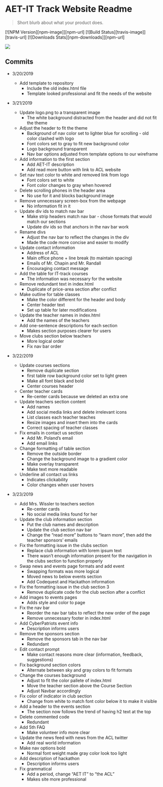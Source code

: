 # AET-IT Track Website Readme
> Short blurb about what your product does.

[![NPM Version][npm-image]][npm-url]
[![Build Status][travis-image]][travis-url]
[![Downloads Stats][npm-downloads]][npm-url]

![](header.png)


## Commits

* 3/20/2019
    * Add template to repository
      * Include the old index.html file
      * Template looked professional and fit the needs of the website

* 3/21/2019
    * Update logo.png to a transparent image
      * The white background distracted from the header and did not fit the theme
    * Adjust the header to fit the theme
      * Background of nav color set to lighter blue for scrolling - old color clashed with logo
      * Font colors set to gray to fit new background color
      * Logo background transparent
      * Nav bar options adjusted from template options to our wireframe
    * Add information to the first section
      * Add AET-IT description
      * Add read more button with link to ACL website
    * Set nav text color to white and removed link from logo
      * Font colors set to white
      * Font color changes to gray when hovered
    * Delete scrolling phones in the header area
      * No use for it and blocks background image
    * Remove unnecessary screen-box from the webpage
      * No information fit in it
    * Update div ids to match nav bar
      * Make strip headers match nav bar - chose formats that would match our sections
      * Update div ids so that anchors in the nav bar work
    * Rename divs
      * Adjust the nav bar to reflect the changes in the div
      * Made the code more concise and easier to modify
    * Update contact information
      * Address of ACL
      * Main office phone + line break (to maintain spacing)
      * Emails of Mr. Chapin and Mr. Randall
      * Encouraging contact message
    * Add the table for IT-track courses
      * The information was necessary for the website
    * Remove redundant text in index.html
      * Duplicate of price-area section after conflict
    * Make outline for table classes
      * Make the color different for the header and body
      * Center header text
      * Set up table for later modifications
    * Update the teacher names in index.html
      * Add the names of the teachers
    * Add one-sentence descriptions for each section
      * Makes section purposes clearer for users
    * Move clubs section below teachers
      * More logical order
      * Fix nav bar order

* 3/22/2019
  * Update courses sections
    * Remove duplicate section
    * first table row background color set to light green
    * Make all font black and bold
    * Center courses header
  * Center teacher cards
    * Re-center cards because we deleted an extra one
  * Update teachers section content
    * Add names
    * Add social media links and delete irrelevant icons
    * List classes each teacher teaches
    * Resize images and insert them into the cards
    * Correct spacing of teacher classes
  * Fix emails in contact us section
    * Add Mr. Poland’s email
    * Add email links
  * Change formatting of table section
    * Remove the outside border
    * Change the background image to a gradient color
    * Make overlay transparent
    * Make text more readable
  * Underline all contact us links
    * Indicates clickability
    * Color changes when user hovers

* 3/23/2019
  * Add Mrs. Wissler to teachers section
    * Re-center cards
    * No social media links found for her
  * Update the club information section
    * Put the club names and description
    * Update the club section nav bar
    * Change the “read more” buttons to “learn more”, then add the teacher sponsors’ emails
  * Fix the formatting issue in the clubs section
    * Replace club information with lorem ipsum text
    * There wasn’t enough information present for the navigation in the clubs section to function properly
  * Swap news and events page formats and add event
    * Swapping formats was more logical
    * Moved news to below events section
    * Add Codequest and Hackathon information
  * Fix the formatting issue in the club section 3
    * Remove duplicate code for the club section after a conflict
  * Add images to events pages
    * Adds style and color to page
  * Fix the nav bar
    * Reorder the nav bar tabs to reflect the new order of the page
    * Remove unnecessary footer in index.html
  * Add CyberPatriots event info
    * Description informs users
  * Remove the sponsors section
    * Remove the sponsors tab in the nav bar
    * Redundant
  * Edit contact prompt
    * Make contact reasons more clear (information, feedback, suggestions)
  * Fix background section colors
    * Alternate between sky and gray colors to fit formats
  * Change the courses background
    * Adjust to fit the color pallete of index.html
    * Move the teacher section above the Course Section
    * Adjust Navbar accordingly
  * Fix color of indicator in club section
    * Change from white to match font color below it to make it visible
  * Add a header to the events section
    * The section now follows the trend of having h2 text at the top
  * Delete commented code
    * Redundant
  * Add 5th FAQ
    * Make volunteer info more clear
  * Update the news feed with news from the ACL twitter
    * Add real world information
  * Make nav options bold
    * Normal font weight made gray color look too light
  * Add description of hackathon
    * Description informs users
  * Fix grammatical
    * Add a period, change “AET IT” to “the ACL”
    * Makes site more professional
